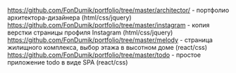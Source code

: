 https://github.com/FonDumik/portfolio/tree/master/architector/ - портфолио архитектора-дизайнера (html/css/jquery)
https://github.com/FonDumik/portfolio/tree/master/instagram - копия верстки страницы профиля Instagram (html/css/jquery)
https://github.com/FonDumik/portfolio/tree/master/melody - страница жилищного комплекса, выбор этажа в высотном доме (react/css)
https://github.com/FonDumik/portfolio/tree/master/todo - простое приложение todo в виде SPA (react/css)
